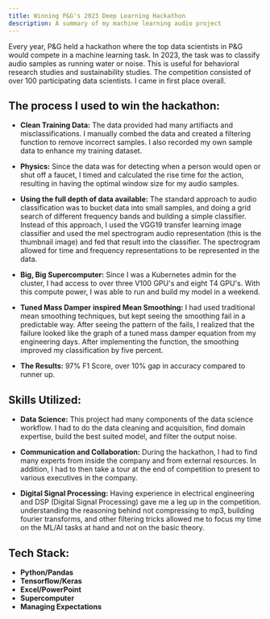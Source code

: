 ```yaml
---
title: Winning P&G's 2023 Deep Learning Hackathon
description: A summary of my machine learning audio project
---
```

Every year, P&G held a hackathon where the top data scientists in P&G would compete in a machine learning task. In 2023, the task was to classify audio samples as running water or noise. This is useful for behavioral research studies and sustainability studies. The competition consisted of over 100 participating data scientists. I came in first place overall.

## The process I used to win the hackathon:

- **Clean Training Data:** The data provided had many artifiacts and misclassifications. I manually combed the data and created a filtering function to remove incorrect samples. I also recorded my own sample data to enhance my training dataset.

- **Physics:** Since the data was for detecting when a person would open or shut off a faucet, I timed and calculated the rise time for the action, resulting in having the optimal window size for my audio samples.

- **Using the full depth of data available:** The standard approach to audio classification was to bucket data into small samples, and doing a grid search of different frequency bands and building a simple classifier. Instead of this approach, I used the VGG19 transfer learning image classifier and used the mel spectrogram audio representation (this is the thumbnail image) and fed that result into the classifier. The spectrogram allowed for time and frequency representations to be represented in the data.

- **Big, Big Supercomputer:** Since I was a Kubernetes admin for the cluster, I had access to over three V100 GPU's and eight T4 GPU's. With this compute power, I was able to run and build my model in a weekend.

- **Tuned Mass Damper inspired Mean Smoothing:** I had used traditional mean smoothing techniques, but kept seeing the smoothing fail in a predictable way. After seeing the pattern of the fails, I realized that the failure looked like the graph of a tuned mass damper equation from my engineering days. After implementing the function, the smoothing improved my classification by five percent.

- **The Results:** 97% F1 Score, over 10% gap in accuracy compared to runner up.
## Skills Utilized:
- **Data Science:** This project had many components of the data science workflow. I had to do the data cleaning and acquisition, find domain expertise, build the best suited model, and filter the output noise.

- **Communication and Collaboration:** During the hackathon, I had to find many experts from inside the company and from external resources. In addition, I had to then take a tour at the end of competition to present to various executives in the company.

- **Digital Signal Processing:** Having experience in electrical engineering and DSP (Digital Signal Processing) gave me a leg up in the competition. understanding the reasoning behind not compressing to mp3, building fourier transforms, and other filtering tricks allowed me to focus my time on the ML/AI tasks at hand and not on the basic theory.

## Tech Stack:
- **Python/Pandas**
- **Tensorflow/Keras**
- **Excel/PowerPoint**
- **Supercomputer**
- **Managing Expectations**

